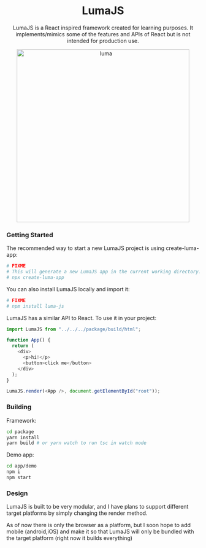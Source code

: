 <h1 align="center">LumaJS</h1>

<p align="center">
LumaJS is a React inspired framework created for learning purposes. It implements/mimics some of the features and APIs of React but is not intended for production use.
</p>

<p align="center">
  <img width="450" alt="luma" src="https://github.com/V01D-NULL/LumaJS/assets/58613685/2e6554ac-ec70-435d-97ee-30a46ff2e82b">
<p/>

### Getting Started

The recommended way to start a new LumaJS project is using create-luma-app:

```sh
# FIXME
# This will generate a new LumaJS app in the current working directory.
# npx create-luma-app
```

You can also install LumaJS locally and import it:

```sh
# FIXME
# npm install luma-js
```

LumaJS has a similar API to React. To use it in your project:

```ts
import LumaJS from "../../../package/build/html";

function App() {
  return (
    <div>
      <p>hi!</p>
      <button>click me</button>
    </div>
  );
}

LumaJS.render(<App />, document.getElementById("root"));
```

### Building

Framework:

```sh
cd package
yarn install
yarn build # or yarn watch to run tsc in watch mode
```

Demo app:

```sh
cd app/demo
npm i
npm start
```

### Design

LumaJS is built to be very modular, and I have plans to support different target platforms by simply changing the render method.

As of now there is only the browser as a platform, but I soon hope to add mobile (android,iOS) and make it so that LumaJS will only be bundled with the target platform (right now it builds everything)
